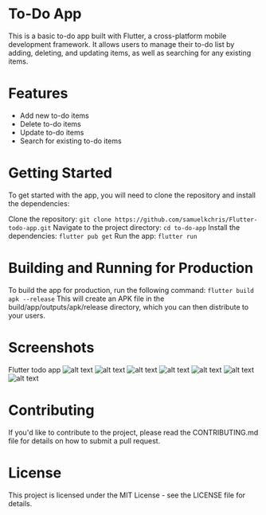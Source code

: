 # To-Do App
This is a basic to-do app built with Flutter, a cross-platform mobile development framework. It allows users to manage their to-do list by adding, deleting, and updating items, as well as searching for any existing items.

# Features
- Add new to-do items
- Delete to-do items
- Update to-do items
- Search for existing to-do items

# Getting Started
To get started with the app, you will need to clone the repository and install the dependencies:

Clone the repository:
```git clone https://github.com/samuelkchris/Flutter-todo-app.git```
Navigate to the project directory:
``` cd to-do-app ```
Install the dependencies:
``` flutter pub get ```
Run the app:
``` flutter run ```
# Building and Running for Production
To build the app for production, run the following command:
``` flutter build apk --release ```
This will create an APK file in the build/app/outputs/apk/release directory, which you can then distribute to your users.

# Screenshots
Flutter todo app
![alt text](./Screenshot_1673306736.png)
![alt text](./Screenshot_1673306745.png)
![alt text](./untitled.gif)
![alt text](./Screenshot_1673306750.png)
![alt text](./Screenshot_1673306754.png)
![alt text](./Screenshot_1673306759.png)
![alt text](./Screenshot_1673306763.png)
# Contributing
If you'd like to contribute to the project, please read the CONTRIBUTING.md file for details on how to submit a pull request.

# License
This project is licensed under the MIT License - see the LICENSE file for details.
